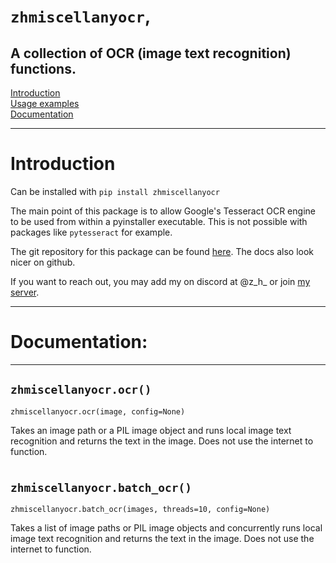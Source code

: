 `zhmiscellanyocr`,
===


A collection of OCR (image text recognition) functions.
---

[Introduction](https://github.com/zen-ham/zhmiscellanyocr/tree/master#Introduction) \
[Usage examples](https://github.com/zen-ham/zhmiscellanyocr/tree/master#Usage-examples) \
[Documentation](https://github.com/zen-ham/zhmiscellanyocr/tree/master#Documentation)

---

Introduction
===

Can be installed with `pip install zhmiscellanyocr`

The main point of this package is to allow Google's Tesseract OCR engine to be used from within a pyinstaller executable. This is not possible with packages like `pytesseract` for example.

The git repository for this package can be found [here](https://github.com/zen-ham/zhmiscellanyocr). The docs also look nicer on github.

If you want to reach out, you may add my on discord at @z_h_ or join [my server](https://discord.gg/ThBBAuueVJ).

---

Documentation:
===

---
`zhmiscellanyocr.ocr()`
---

`zhmiscellanyocr.ocr(image, config=None)`

Takes an image path or a PIL image object and runs local image text recognition and returns the text in the image. Does not use the internet to function.

#

`zhmiscellanyocr.batch_ocr()`
---

`zhmiscellanyocr.batch_ocr(images, threads=10, config=None)`

Takes a list of image paths or PIL image objects and concurrently runs local image text recognition and returns the text in the image. Does not use the internet to function.

#